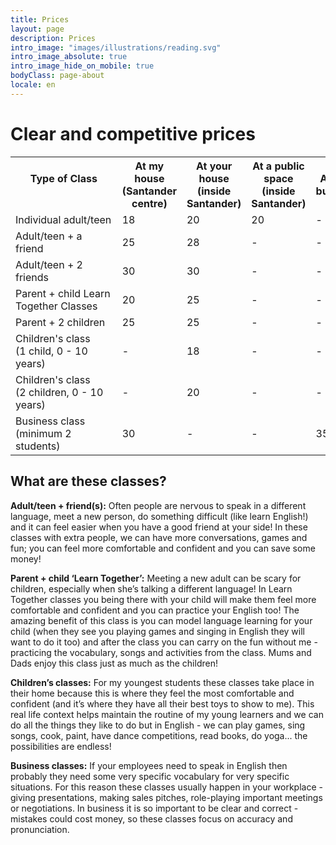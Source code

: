 ```yaml
---
title: Prices
layout: page 
description: Prices
intro_image: "images/illustrations/reading.svg"
intro_image_absolute: true
intro_image_hide_on_mobile: true
bodyClass: page-about
locale: en
---
```


# Clear and competitive prices

<table class="customers">
  <tr>
    <th>Type of Class &nbsp;&nbsp;&nbsp;&nbsp;&nbsp;&nbsp;&nbsp;&nbsp;&nbsp;&nbsp;&nbsp;&nbsp;&nbsp;&nbsp;&nbsp;&nbsp;&nbsp;&nbsp;&nbsp;&nbsp;&nbsp;&nbsp;&nbsp;&nbsp;&nbsp;&nbsp;&nbsp;&nbsp;&nbsp;&nbsp;&nbsp;&nbsp;&nbsp;&nbsp;&nbsp;&nbsp; </th>
    <th>At my house (Santander centre)</th>
    <th>At your house (inside Santander)</th>
	<th>At a public space (inside Santander)</th>
	<th>At your business</th>
	<th>Online via Zoom</th>
  </tr>
  <tr>
    <td>Individual adult/teen</td>
    <td>18</td>
    <td>20</td>
	<td>20</td>
	<td> - </td>
	<td>12</td>
  </tr>
  <tr>
    <td>Adult/teen + a friend</td>
    <td>25</td>
    <td>28</td>
	<td> - </td>
	<td> - </td>
	<td> - </td>
  </tr>
  <tr>
    <td>Adult/teen + 2 friends</td>
    <td>30</td>
    <td>30</td>
	<td> - </td>
	<td> - </td>
	<td> - </td>
  </tr>
  <tr>
    <td>Parent + child Learn Together Classes</td>
    <td>20</td>
    <td>25</td>
	<td> - </td>
	<td> - </td>
	<td> - </td>
  </tr>
  <tr>
    <td>Parent + 2 children</td>
    <td>25</td>
    <td>25</td>
	<td> - </td>
	<td> - </td>
	<td> - </td>
  </tr>
  <tr>
    <td>Children's class <br />(1 child, 0 - 10 years)</td>
    <td> - </td>
    <td>18</td>
	<td> - </td>
	<td> - </td>
	<td> - </td>
  </tr>
  <tr>
    <td>Children's class <br />(2 children, 0 - 10 years)</td>
    <td> - </td>
    <td>20</td>
	<td> - </td>
	<td> - </td>
	<td> - </td>
  </tr>
  <tr>
    <td>Business class <br />(minimum 2 students)</td>
    <td>30</td>
    <td> - </td>
	<td> - </td>
	<td>35</td>
	<td> - </td>
  </tr>
</table>

## What are these classes?

**Adult/teen + friend(s):** Often people are nervous to speak in a different language, meet a new person, do something difficult (like learn English!) and it can feel easier when you have a good friend at your side! In these classes with extra people, we can have more conversations, games and fun; you can feel more comfortable and confident and you can save some money! 

**Parent + child ‘Learn Together’:** Meeting a new adult can be scary for children, especially when she’s talking a different language! In Learn Together classes you being there with your child will make them feel more comfortable and confident and you can practice your English too! The amazing benefit of this class is you can model language learning for your child (when they see you playing games and singing in English they will want to do it too) and after the class you can carry on the fun without me - practicing the vocabulary, songs and activities from the class. Mums and Dads enjoy this class just as much as the children! 

**Children’s classes:** For my youngest students these classes take place in their home because this is where they feel the most comfortable and confident (and it’s where they have all their best toys to show to me). This real life context helps maintain the routine of my young learners and we can do all the things they like to do but in English - we can play games, sing songs, cook, paint, have dance competitions, read books, do yoga... the possibilities are endless! 

**Business classes:** If your employees need to speak in English then probably they need some very specific vocabulary for very specific situations. For this reason these classes usually happen in your workplace - giving presentations, making sales pitches, role-playing important meetings or negotiations.  In business it is so important to be clear and correct - mistakes could cost money, so these classes focus on accuracy and pronunciation. 